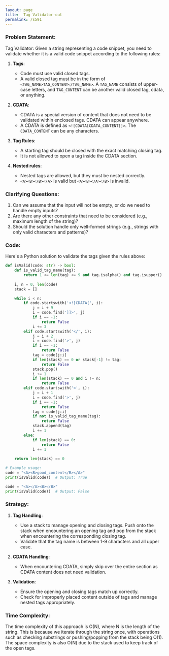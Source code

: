 ```yaml
---
layout: page
title:  Tag Validator-out
permalink: /s591
---
```


### Problem Statement:

Tag Validator: Given a string representing a code snippet, you need to validate whether it is a valid code snippet according to the following rules:

1. **Tags**: 
    - Code must use valid closed tags. 
    - A valid closed tag must be in the form of `<TAG_NAME>TAG_CONTENT</TAG_NAME>`. A `TAG_NAME` consists of upper-case letters, and `TAG_CONTENT` can be another valid closed tag, cdata, or anything.

2. **CDATA**:
    - CDATA is a special version of content that does not need to be validated within enclosed tags. CDATA can appear anywhere.
    - A CDATA is defined as `<![CDATA[CDATA_CONTENT]]>`. The `CDATA_CONTENT` can be any characters.

3. **Tag Rules**:
    - A starting tag should be closed with the exact matching closing tag.
    - It is not allowed to open a tag inside the CDATA section.

4. **Nested rules**:
    - Nested tags are allowed, but they must be nested correctly.
    - `<A><B></B></A>` is valid but `<A><B></A></B>` is invalid.

### Clarifying Questions:

1. Can we assume that the input will not be empty, or do we need to handle empty inputs?
2. Are there any other constraints that need to be considered (e.g., maximum length of the string)?
3. Should the solution handle only well-formed strings (e.g., strings with only valid characters and patterns)?

### Code:

Here's a Python solution to validate the tags given the rules above:

```python
def isValid(code: str) -> bool:
    def is_valid_tag_name(tag):
        return 1 <= len(tag) <= 9 and tag.isalpha() and tag.isupper()
    
    i, n = 0, len(code)
    stack = []

    while i < n:
        if code.startswith('<![CDATA[', i):
            j = i + 9
            i = code.find(']]>', j)
            if i == -1:
                return False
            i += 3
        elif code.startswith('</', i):
            j = i + 2
            i = code.find('>', j)
            if i == -1:
                return False
            tag = code[j:i]
            if len(stack) == 0 or stack[-1] != tag:
                return False
            stack.pop()
            i += 1
            if len(stack) == 0 and i != n:
                return False
        elif code.startswith('<', i):
            j = i + 1
            i = code.find('>', j)
            if i == -1:
                return False
            tag = code[j:i]
            if not is_valid_tag_name(tag):
                return False
            stack.append(tag)
            i += 1
        else:
            if len(stack) == 0:
                return False
            i += 1
    
    return len(stack) == 0

# Example usage:
code = "<A><B>good_content</B></A>"
print(isValid(code))  # Output: True

code = "<A></A><B></B>"
print(isValid(code))  # Output: False
```

### Strategy:

1. **Tag Handling**:
    - Use a stack to manage opening and closing tags. Push onto the stack when encountering an opening tag and pop from the stack when encountering the corresponding closing tag.
    - Validate that the tag name is between 1-9 characters and all upper case.

2. **CDATA Handling**:
    - When encountering CDATA, simply skip over the entire section as CDATA content does not need validation.

3. **Validation**:
    - Ensure the opening and closing tags match up correctly.
    - Check for improperly placed content outside of tags and manage nested tags appropriately.

### Time Complexity:

The time complexity of this approach is O(N), where N is the length of the string. This is because we iterate through the string once, with operations such as checking substrings or pushing/popping from the stack being O(1). The space complexity is also O(N) due to the stack used to keep track of the open tags.